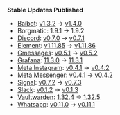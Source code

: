 **Stable Updates Published**

* [Baibot](https://github.com/etkecc/baibot): [v1.3.2](https://github.com/etkecc/baibot/releases/tag/v1.3.2) -> [v1.4.0](https://github.com/etkecc/baibot/releases/tag/v1.4.0)
* Borgmatic: 1.9.1 -> 1.9.2
* [Discord](https://github.com/mautrix/discord): [v0.7.0](https://github.com/mautrix/discord/releases/tag/v0.7.0) -> [v0.7.1](https://github.com/mautrix/discord/releases/tag/v0.7.1)
* [Element](https://github.com/element-hq/element-web): [v1.11.85](https://github.com/element-hq/element-web/releases/tag/v1.11.85) -> [v1.11.86](https://github.com/element-hq/element-web/releases/tag/v1.11.86)
* [Gmessages](https://github.com/mautrix/gmessages): [v0.5.1](https://github.com/mautrix/gmessages/releases/tag/v0.5.1) -> [v0.5.2](https://github.com/mautrix/gmessages/releases/tag/v0.5.2)
* [Grafana](https://github.com/grafana/grafana): [11.3.0](https://github.com/grafana/grafana/releases/tag/v11.3.0) -> [11.3.1](https://github.com/grafana/grafana/releases/tag/v11.3.1)
* [Meta Instagram](https://github.com/mautrix/meta): [v0.4.1](https://github.com/mautrix/meta/releases/tag/v0.4.1) -> [v0.4.2](https://github.com/mautrix/meta/releases/tag/v0.4.2)
* [Meta Messenger](https://github.com/mautrix/meta): [v0.4.1](https://github.com/mautrix/meta/releases/tag/v0.4.1) -> [v0.4.2](https://github.com/mautrix/meta/releases/tag/v0.4.2)
* [Signal](https://github.com/mautrix/signal): [v0.7.2](https://github.com/mautrix/signal/releases/tag/v0.7.2) -> [v0.7.3](https://github.com/mautrix/signal/releases/tag/v0.7.3)
* [Slack](https://github.com/mautrix/slack): [v0.1.2](https://github.com/mautrix/slack/releases/tag/v0.1.2) -> [v0.1.3](https://github.com/mautrix/slack/releases/tag/v0.1.3)
* [Vaultwarden](https://github.com/dani-garcia/vaultwarden): [1.32.4](https://github.com/dani-garcia/vaultwarden/releases/tag/1.32.4) -> [1.32.5](https://github.com/dani-garcia/vaultwarden/releases/tag/1.32.5)
* [Whatsapp](https://github.com/mautrix/whatsapp): [v0.11.0](https://github.com/mautrix/whatsapp/releases/tag/v0.11.0) -> [v0.11.1](https://github.com/mautrix/whatsapp/releases/tag/v0.11.1)
